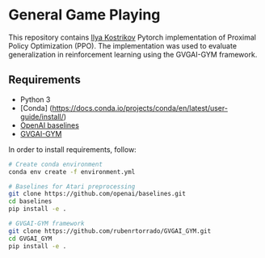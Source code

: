 # General Game Playing

This repository contains [Ilya Kostrikov](https://github.com/ikostrikov/pytorch-a2c-ppo-acktr-gail) Pytorch implementation of Proximal Policy Optimization (PPO). The implementation was used to evaluate generalization in reinforcement learning using the GVGAI-GYM framework.

## Requirements

* Python 3 
* [Conda] (https://docs.conda.io/projects/conda/en/latest/user-guide/install/)
* [OpenAI baselines](https://github.com/openai/baselines)
* [GVGAI-GYM](https://github.com/rubenrtorrado/GVGAI_GYM)

In order to install requirements, follow:

```bash
# Create conda environment
conda env create -f environment.yml

# Baselines for Atari preprocessing
git clone https://github.com/openai/baselines.git
cd baselines
pip install -e .

# GVGAI-GYM framework
git clone https://github.com/rubenrtorrado/GVGAI_GYM.git
cd GVGAI_GYM
pip install -e .

```
